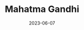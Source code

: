 ---
title: "Mahatma Gandhi"
cc-type: person
born-on: 1869-10-02
date: 2023-06-07
died-on: 1948-01-30
hashtag: mahatma-gandhi
tags:
  - Indian
  - activist
  - politician
  - human being
  - dead at the moment
---